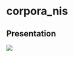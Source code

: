 # corpora_nis
## Presentation
![](https://docs.google.com/presentation/d/1QI76X1hVlOYY1TrAP3JYLKxcUk-q0w2zLwkAGpfkyf4/edit?usp=sharing)
